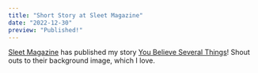 ```yaml
---
title: "Short Story at Sleet Magazine"
date: "2022-12-30"
preview: "Published!"
---
```


[Sleet Magazine](https://www.sleetmagazine.com/) has published my story [You Believe Several Things](https://www.sleetmagazine.com/selected/barnes_v14n2.html)! Shout outs to their background image, which I love.
